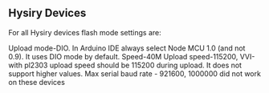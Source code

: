 Hysiry Devices
--------------
For all Hysiry devices flash mode settings are:

Upload mode-DIO. In Arduino IDE always select Node MCU 1.0 (and not 0.9). It uses DIO mode by default.
Speed-40M
Upload speed-115200, VVI-with pl2303 upload speed should be 115200 during upload. It does not support higher values.
Max serial baud rate - 921600, 1000000 did not work on these devices

